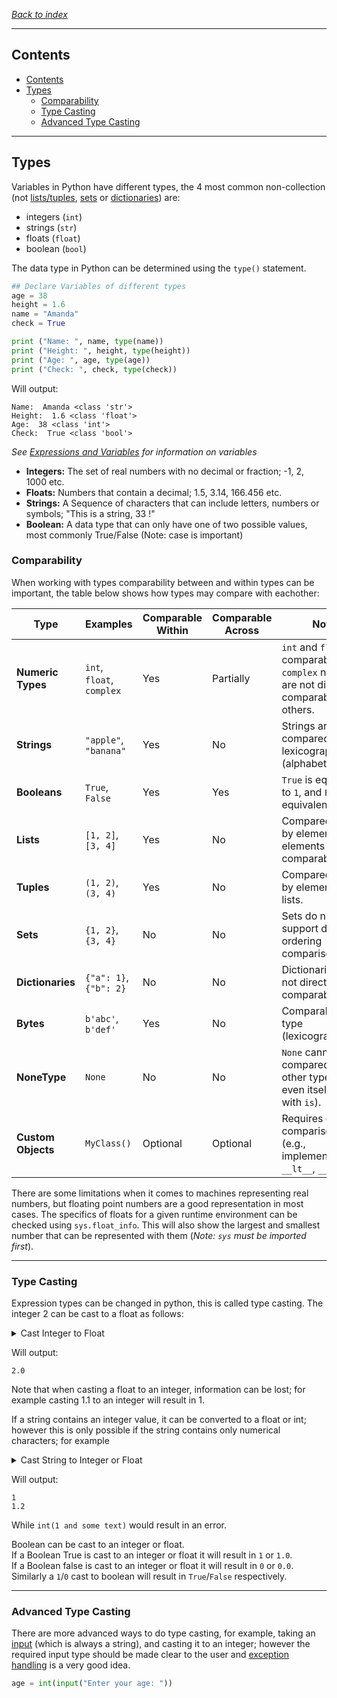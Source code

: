 *[Back to index](</readme.md>)*
___
## Contents
- [Contents](#contents)
- [Types](#types)
  - [Comparability](#comparability)
  - [Type Casting](#type-casting)
  - [Advanced Type Casting](#advanced-type-casting)

___
## Types
Variables in Python have different types, the 4 most common non-collection (not [lists/tuples](/2_python_data_structures/2.1_lists_and_tuples.md), [sets](/2_python_data_structures/2.2_sets.md) or [dictionaries](/2_python_data_structures/2.3_dictionaries.md)) are:  
* integers (`int`)
* strings (`str`)
* floats (`float`)
* boolean (`bool`)

The data type in Python can be determined using the `type()` statement.
```py
## Declare Variables of different types 
age = 38
height = 1.6
name = "Amanda"
check = True

print ("Name: ", name, type(name))
print ("Height: ", height, type(height))
print ("Age: ", age, type(age))
print ("Check: ", check, type(check))
```

Will output:
```
Name:  Amanda <class 'str'>
Height:  1.6 <class 'float'>
Age:  38 <class 'int'>
Check:  True <class 'bool'>
```

*See [Expressions and Variables](1.3%20Expressions%20and%20Variables.md#variables-from-user-input) for information on variables*

* **Integers:** The set of real numbers with no decimal or fraction; -1, 2, 1000 etc.
* **Floats:** Numbers that contain a decimal; 1.5, 3.14, 166.456 etc.
* **Strings:** A Sequence of characters that can include letters, numbers or symbols; "This is a string, 33 !"
* **Boolean:** A data type that can only have one of two possible values, most commonly True/False (Note: case is important)

### Comparability 
When working with types comparability between and within types can be important, the table below shows how types may compare with eachother:

| **Type**           | **Examples**              | **Comparable Within** | **Comparable Across** | **Notes**                                                     |
|--------------------|---------------------------|-----------------------|-----------------------|-------------------------------------------------------------------------------------------------|
| **Numeric Types**  | `int`, `float`, `complex` | Yes                   | Partially             | `int` and `float` are comparable, but `complex` numbers are not directly comparable to others.|
| **Strings**        | `"apple"`, `"banana"`     | Yes                   | No                    | Strings are compared lexicographically (alphabetically).      |
| **Booleans**       | `True`, `False`           | Yes                   | Yes                   | `True` is equivalent to `1`, and `False` is equivalent to `0`.|
| **Lists**          | `[1, 2]`, `[3, 4]`        | Yes                   | No                    | Compared element by element; elements must be comparable.     |
| **Tuples**         | `(1, 2)`, `(3, 4)`        | Yes                   | No                    | Compared element by element, like lists.                      |
| **Sets**           | `{1, 2}`, `{3, 4}`        | No                    | No                    | Sets do not support direct ordering comparisons (`<`, `>`).   |
| **Dictionaries**   | `{"a": 1}`, `{"b": 2}`    | No                    | No                    | Dictionaries are not directly comparable.                     |
| **Bytes**          | `b'abc'`, `b'def'`        | Yes                   | No                    | Comparable within type (lexicographically).                   |
| **NoneType**       | `None`                    | No                    | No                    | `None` cannot be compared with other types or even itself (except with `is`).|
| **Custom Objects** | `MyClass()`               | Optional              | Optional              | Requires custom comparison logic (e.g., implementing `__lt__`, `__eq__`).|


There are some limitations when it comes to machines representing real numbers, but floating point numbers are a good representation in most cases. The specifics of floats for a given runtime environment can be checked using `sys.float_info`. This will also show the largest and smallest number that can be represented with them (*Note: `sys` must be imported first*).
___
### Type Casting
Expression types can be changed in python, this is called type casting. The integer 2 can be cast to a float as follows:

<details><summary>Cast Integer to Float</summary>

```py
float(2)
```
</details>

Will output:
```
2.0
```
Note that when casting a float to an integer, information can be lost; for example casting 1.1 to an integer will result in 1.

If a string contains an integer value, it can be converted to a float or int; however this is only possible if the string contains only numerical characters; for example
<details><summary>Cast String to Integer or Float</summary>

```py
int('1')
float('1.2')
```
</details>

Will output:
```
1
1.2
```

While `int(1 and some text)` would result in an error.

Boolean can be cast to an integer or float.  
If a Boolean True is cast to an integer or float it will result in `1` or `1.0`.  
If a Boolean false is cast to an integer or float it will result in `0` or `0.0`. 
Similarly a `1`/`0` cast to boolean will result in `True`/`False` respectively.

___
### Advanced Type Casting
There are more advanced ways to do type casting, for example, taking an [input](/1_python_basics/1.3_expressions_and_variables.md#variables-from-user-input) (which is always a string), and casting it to an integer; however the required input type should be made clear to the user and [exception handling](/3_flow_control/3.5_exception_handling.md#exception-handling) is a very good idea.  
```py
age = int(input("Enter your age: "))
```